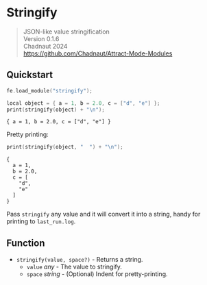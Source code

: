 # Stringify

> JSON-like value stringification  
> Version 0.1.6  
> Chadnaut 2024  
> https://github.com/Chadnaut/Attract-Mode-Modules

## Quickstart

```cpp
fe.load_module("stringify");

local object = { a = 1, b = 2.0, c = ["d", "e"] };
print(stringify(object) + "\n");
```

```log
{ a = 1, b = 2.0, c = ["d", "e"] }
```

Pretty printing:

```cpp
print(stringify(object, "  ") + "\n");
```

```log
{
  a = 1, 
  b = 2.0, 
  c = [
    "d", 
    "e"
  ]
}
```

Pass `stringify` any value and it will convert it into a string, handy for printing to `last_run.log`.

## Function

- `stringify(value, space?)` - Returns a string.
  - `value` *any* - The value to stringify.
  - `space` *string* - (Optional) Indent for pretty-printing.

